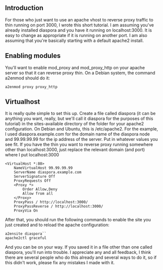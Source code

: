 ## Introduction

For those who just want to use an apache vhost to reverse proxy traffic to thin running on port 3000, I wrote this short tutorial. I am assuming you've already installed diaspora and you have it running on localhost:3000. It is easy to change as appropriate if it is running on another port. I am also assuming that you're basically starting with a default apache2 install.

## Enabling modules

You'll want to enable mod_proxy and mod_proxy_http on your apache server so that it can reverse proxy thin. On a Debian system, the command a2enmod should do it:

    a2enmod proxy proxy_http

## Virtualhost

It is really quite simple to set this up. Create a file called diaspora (it can be anything you want, really, but we'll call it diaspora for the purposes of this tutorial) in the sites-available directory of the folder for your apache2 configuration. On Debian and Ubuntu, this is /etc/apache2. For the example, I used diaspora.example.com for the domain name of the diaspora node and 99.99.99.99 for the ip address of the server. Put in whatever values you see fit. If you have the thin you want to reverse proxy running somewhere other than localhost:3000, just replace the relevant domain (and port) where I put localhost:3000

    <VirtualHost *:80>
        NameVirtualHost 99.99.99.99
        ServerName diaspora.example.com
        ServerSignature Off
        ProxyRequests Off
        <Proxy *>
            Order Allow,Deny
            Allow from all
        </Proxy>
        ProxyPass / http://localhost:3000/
        ProxyPassReverse / http://localhost:3000/
        ProxyVia On
</VirtualHost>


After that, you should run the following commands to enable the site you just created and to reload the apache configuration:

    a2ensite diaspora``
    apache2ctl graceful



And you can be on your way. If you saved it in a file other than one called diaspora, you'll run into trouble. I appreciate any and all feedback, I think there are several people who do this already and several ways to do it, so if this didn't work, please fix any mistakes I made with it.
